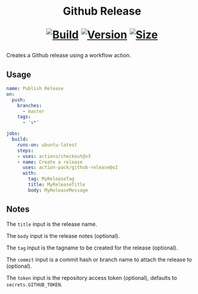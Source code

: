 <h1 align="center">Github Release<br />
<div align="center">
  
  [![Build](https://github.com/action-pack/github-release/workflows/Build/badge.svg)](https://github.com/action-pack/github-release/)
  [![Version](https://img.shields.io/github/v/tag/action-pack/github-release?label=version&sort=semver&color=066da5)](https://github.com/marketplace/actions/create-new-release)
  [![Size](https://img.shields.io/github/languages/code-size/action-pack/github-release?label=size&color=066da5)](https://github.com/action-pack/github-release/)
  
</div></h1>

Creates a Github release using a workflow action.

## Usage

```yaml
name: Publish Release
on:
  push:
    branches:
      - master
    tags:
      - 'v*'

jobs:
  build:
    runs-on: ubuntu-latest
    steps:
    - uses: actions/checkout@v3
    - name: Create a release
      uses: action-pack/github-release@v2
      with:
        tag: MyReleaseTag
        title: MyReleaseTitle
        body: MyReleaseMessage
```

## Notes

The ``title`` input is the release name. 

The ``body`` input is the release notes (optional).

The ``tag`` input is the tagname to be created for the release (optional).

The ``commit`` input is a commit hash or branch name to attach the release to (optional).

The ``token`` input is the repository access token (optional), defaults to ```secrets.GITHUB_TOKEN```.
